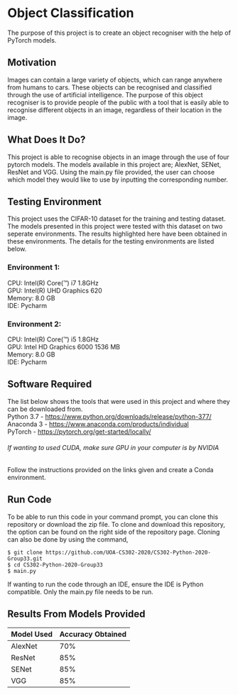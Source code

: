 # Object Classification #

The purpose of this project is to create an object recogniser with the help of PyTorch models. 

## Motivation ##

Images can contain a large variety of objects, which can range anywhere from humans to cars. These objects can be recognised 
and classified through the use of artificial intelligence. The purpose of this object recogniser is to provide people of the
public with a tool that is easily able to recognise different objects in an image, regardless of their location in the image.

## What Does It Do? ##
This project is able to recognise objects in an image through the use of four pytorch models. The models available in this project are; AlexNet, SENet, ResNet and VGG. Using the main.py file provided, the user can choose which model they would like to use by inputting the corresponding number.

## Testing Environment ##
This project uses the CIFAR-10 dataset for the training and testing dataset. The models presented in this project were tested with this dataset on two seperate environments. The results highlighted here have been 
obtained in these environments. The details for the testing environments 
are listed below. <br />
### Environment 1: <br />
CPU: Intel(R) Core(™) i7 1.8GHz <br />
GPU: Intel(R) UHD Graphics 620 <br />
Memory: 8.0 GB <br />
IDE: Pycharm <br />
### Environment 2: <br />
CPU: Intel(R) Core(™) i5 1.8GHz <br />
GPU: Intel HD Graphics 6000 1536 MB <br />
Memory: 8.0 GB <br />
IDE: Pycharm <br />

## Software Required ##
The list below shows the tools that were used in this project and where they can be downloaded from. <br />
Python 3.7 - https://www.python.org/downloads/release/python-377/ <br />
Anaconda 3 - https://www.anaconda.com/products/individual <br />
PyTorch - https://pytorch.org/get-started/locally/
###### If wanting to used CUDA, make sure GPU in your computer is by NVIDIA ######
Follow the instructions provided on the links given and create a Conda environment.

## Run Code ##
To be able to run this code in your command prompt, you can clone this repository or download the zip file. To clone and 
download this repository, the option can be found on the right side of the repository page. Cloning can also be done by 
using the command, <br />
``` 
$ git clone https://github.com/UOA-CS302-2020/CS302-Python-2020-Group33.git 
$ cd CS302-Python-2020-Group33
$ main.py
```
If wanting to run the code through an IDE, ensure the IDE is Python compatible. Only the main.py file needs to be run. 
## Results From Models Provided ##
| Model Used | Accuracy Obtained |
| ---------- | ----------------- |
| AlexNet    | 70%               |
| ResNet     | 85%               |
| SENet      | 85%               |
| VGG        | 85%               |



 



